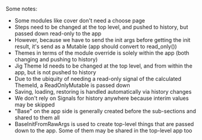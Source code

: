 Some notes:

* Some modules like cover don't need a choose page
* Steps need to be changed at the top level, and pushed to history, but passed down read-only to the app
* However, because we have to send the init args before getting the init result, it's send as a Mutable (app should convert to read_only())
* Themes in terms of the module override is solely within the app (both changing and pushing to history) 
* Jig Theme Id needs to be changed at the top level, and from within the app, but is not pushed to history
* Due to the ubiquity of needing a read-only signal of the calculated ThemeId, a ReadOnlyMutable<ThemeId> is passed down
* Saving, loading, restoring is handled automatically via history changes
* We don't rely on Signals for history anywhere because interim values may be skipped
* "Base" on the app side is generally created before the sub-sections and shared to them all
* BaseInitFromRawArgs is used to create top-level things that are passed down to the app. Some of them may be shared in the top-level app too
